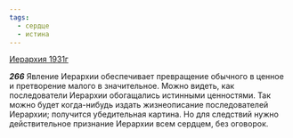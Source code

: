 ```yaml
---
tags:
  - сердце
  - истина
---
```


[Иерархия 1931г](https://127.0.0.1:4002/agni/1931)

___266___
Явление Иерархии обеспечивает превращение обычного в ценное и претворение малого в значительное. Можно видеть, как последователи Иерархии обогащались истинными ценностями. Так можно будет когда-нибудь издать жизнеописание последователей Иерархии; получится убедительная картина. Но для следствий нужно действительное признание Иерархии всем сердцем, без оговорок.   

